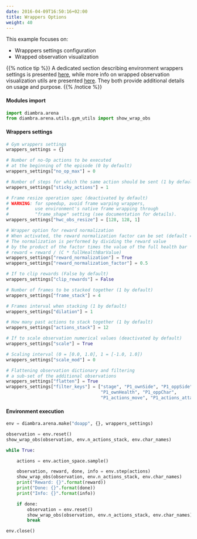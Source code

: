 ```yaml
---
date: 2016-04-09T16:50:16+02:00
title: Wrappers Options
weight: 40
---
```


This example focuses on:

- Wrapppers settings configuration
- Wrapped observation visualization

{{% notice tip %}}
A dedicated section describing environment wrappers settings is presented <a href="/wrappers/">here</a>, while more info on wrapped observation visualization utils are presented <a href="/utils/#wrapped-observation">here</a>. They both provide additional details on usage and purpose.
{{% /notice %}}

#### Modules import

```python
import diambra.arena
from diambra.arena.utils.gym_utils import show_wrap_obs
```

#### Wrappers settings

```python
# Gym wrappers settings
wrappers_settings = {}

# Number of no-Op actions to be executed
# at the beginning of the episode (0 by default)
wrappers_settings["no_op_max"] = 0

# Number of steps for which the same action should be sent (1 by default)
wrappers_settings["sticky_actions"] = 1

# Frame resize operation spec (deactivated by default)
# WARNING: for speedup, avoid frame warping wrappers,
#          use environment's native frame wrapping through
#          "frame_shape" setting (see documentation for details).
wrappers_settings["hwc_obs_resize"] = [128, 128, 1]

# Wrapper option for reward normalization
# When activated, the reward normalization factor can be set (default = 0.5)
# The normalization is performed by dividing the reward value
# by the product of the factor times the value of the full health bar
# reward = reward / (C * fullHealthBarValue)
wrappers_settings["reward_normalization"] = True
wrappers_settings["reward_normalization_factor"] = 0.5

# If to clip rewards (False by default)
wrappers_settings["clip_rewards"] = False

# Number of frames to be stacked together (1 by default)
wrappers_settings["frame_stack"] = 4

# Frames interval when stacking (1 by default)
wrappers_settings["dilation"] = 1

# How many past actions to stack together (1 by default)
wrappers_settings["actions_stack"] = 12

# If to scale observation numerical values (deactivated by default)
wrappers_settings["scale"] = True

# Scaling interval (0 = [0.0, 1.0], 1 = [-1.0, 1.0])
wrappers_settings["scale_mod"] = 0

# Flattening observation dictionary and filtering
# a sub-set of the additional observations
wrappers_settings["flatten"] = True
wrappers_settings["filter_keys"] = ["stage", "P1_ownSide", "P1_oppSide",
                                    "P1_ownHealth", "P1_oppChar",
                                    "P1_actions_move", "P1_actions_attack"]
```

#### Environment execution

```python
env = diambra.arena.make("doapp", {}, wrappers_settings)

observation = env.reset()
show_wrap_obs(observation, env.n_actions_stack, env.char_names)

while True:

    actions = env.action_space.sample()

    observation, reward, done, info = env.step(actions)
    show_wrap_obs(observation, env.n_actions_stack, env.char_names)
    print("Reward: {}".format(reward))
    print("Done: {}".format(done))
    print("Info: {}".format(info))

    if done:
        observation = env.reset()
        show_wrap_obs(observation, env.n_actions_stack, env.char_names)
        break

env.close()
```
